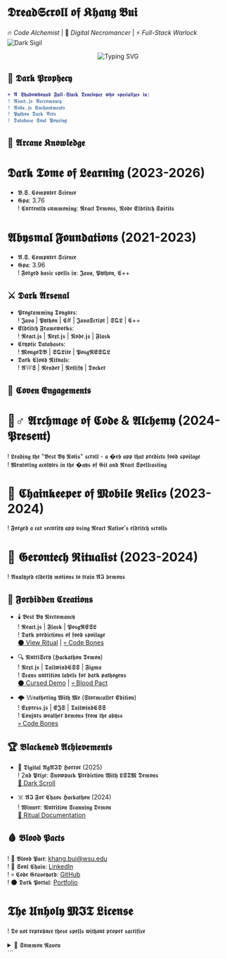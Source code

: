 # 𝕯𝖗𝖊𝖆𝖉𝕾𝖈𝖗𝖔𝖑𝖑 𝖔𝖋 𝕶𝖍𝖆𝖓𝖌 𝕭𝖚𝖎  
🔥 *Code Alchemist* | 🧪 *Digital Necromancer* | ⚡ *Full-Stack Warlock*  
![Dark Sigil](./assets/profile-pic.png)

<p align="center">
  <img src="https://readme-typing-svg.demolab.com?font=Black+Ops+One&size=30&duration=4000&pause=1000&color=8A2BE2&center=true&vCenter=true&width=600&height=70&lines=𝕴𝖓𝖛𝖔𝖐𝖎𝖓𝖌+𝕯𝖆𝖗𝖐+𝕮𝖔𝖉𝖊+𝕽𝖎𝖙𝖚𝖆𝖑𝖘;𝕮𝖔𝖓𝖏𝖚𝖗𝖎𝖓𝖌+𝕽𝖊𝖆𝖈𝖙𝖎𝖔𝖓𝖘+𝕯𝖆𝖎𝖑𝖞;𝕭𝖑𝖆𝖈𝖐+𝕸𝖆𝖌𝖎𝖈+𝕴𝖓+𝕯𝖎𝖌𝖎𝖙𝖆𝖑+𝕽𝖊𝖆𝖑𝖒𝖘" alt="Typing SVG" />
</p>

## 🧿 𝕯𝖆𝖗𝖐 𝕻𝖗𝖔𝖕𝖍𝖊𝖈𝖞
```diff
+ 𝕬 𝕾𝖍𝖆𝖉𝖔𝖜𝖇𝖔𝖚𝖓𝖉 𝕱𝖚𝖑𝖑-𝕾𝖙𝖆𝖈𝖐 𝕯𝖊𝖛𝖊𝖑𝖔𝖕𝖊𝖗 𝖜𝖍𝖔 𝖘𝖕𝖊𝖈𝖎𝖆𝖑𝖎𝖟𝖊𝖘 𝖎𝖓:  
! 𝕽𝖊𝖆𝖈𝖙.𝖏𝖘 𝕹𝖊𝖈𝖗𝖔𝖒𝖆𝖓𝖈𝖞  
! 𝕹𝖔𝖉𝖊.𝖏𝖘 𝕰𝖓𝖈𝖍𝖆𝖓𝖙𝖒𝖊𝖓𝖙𝖘  
! 𝕻𝖞𝖙𝖍𝖔𝖓 𝕯𝖆𝖗𝖐 𝕬𝖗𝖙𝖘  
! 𝕯𝖆𝖙𝖆𝖇𝖆𝖘𝖊 𝕾𝖔𝖚𝖑 𝕻𝖔𝖚𝖗𝖎𝖓𝖌
```

## 📜 𝕬𝖗𝖈𝖆𝖓𝖊 𝕶𝖓𝖔𝖜𝖑𝖊𝖉𝖌𝖊
# 𝕯𝖆𝖗𝖐 𝕿𝖔𝖒𝖊 𝖔𝖋 𝕷𝖊𝖆𝖗𝖓𝖎𝖓𝖌 (2023-2026)
+ 𝕭.𝕾. 𝕮𝖔𝖒𝖕𝖚𝖙𝖊𝖗 𝕾𝖈𝖎𝖊𝖓𝖈𝖊  
+ 𝕲𝖕𝖆: 3.76  
! 𝕮𝖚𝖗𝖗𝖊𝖓𝖙𝖑𝖞 𝖘𝖚𝖒𝖒𝖔𝖓𝖎𝖓𝖌: 𝕽𝖊𝖆𝖈𝖙 𝕯𝖊𝖒𝖔𝖓𝖘, 𝕹𝖔𝖉𝖊 𝕰𝖑𝖉𝖗𝖎𝖙𝖈𝖍 𝕾𝖕𝖎𝖗𝖎𝖙𝖘

# 𝕬𝖇𝖞𝖘𝖒𝖆𝖑 𝕱𝖔𝖚𝖓𝖉𝖆𝖙𝖎𝖔𝖓𝖘 (2021-2023)
+ 𝕬.𝕾. 𝕮𝖔𝖒𝖕𝖚𝖙𝖊𝖗 𝕾𝖈𝖎𝖊𝖓𝖈𝖊  
+ 𝕲𝖕𝖆: 3.96  
! 𝕱𝖔𝖗𝖌𝖊𝖉 𝖇𝖆𝖘𝖎𝖈 𝖘𝖕𝖊𝖑𝖑𝖘 𝖎𝖓: 𝕵𝖆𝖛𝖆, 𝕻𝖞𝖙𝖍𝖔𝖓, 𝕮++

## ⚔️ 𝕯𝖆𝖗𝖐 𝕬𝖗𝖘𝖊𝖓𝖆𝖑
+ 𝕻𝖗𝖔𝖌𝖗𝖆𝖒𝖒𝖎𝖓𝖌 𝕿𝖔𝖓𝖌𝖚𝖊𝖘:  
! 𝕵𝖆𝖛𝖆 | 𝕻𝖞𝖙𝖍𝖔𝖓 | 𝕮# | 𝕵𝖆𝖛𝖆𝕾𝖈𝖗𝖎𝖕𝖙 | 𝕾𝕼𝕷 | 𝕮++  
+ 𝕰𝖑𝖉𝖗𝖎𝖙𝖈𝖍 𝕱𝖗𝖆𝖒𝖊𝖜𝖔𝖗𝖐𝖘:  
! 𝕽𝖊𝖆𝖈𝖙.𝖏𝖘 | 𝕹𝖊𝖝𝖙.𝖏𝖘 | 𝕹𝖔𝖉𝖊.𝖏𝖘 | 𝕱𝖑𝖆𝖘𝖐  
+ 𝕮𝖗𝖞𝖕𝖙𝖎𝖈 𝕯𝖆𝖙𝖆𝖇𝖆𝖘𝖊𝖘:  
! 𝕸𝖔𝖓𝖌𝖔𝕯𝕭 | 𝕾𝕼𝕷𝖎𝖙𝖊 | 𝕻𝖔𝖘𝖌𝕽𝕰𝕾𝕼𝕷  
+ 𝕯𝖆𝖗𝖐 𝕮𝖑𝖔𝖚𝖉 𝕽𝖎𝖙𝖚𝖆𝖑𝖘:  
! 𝕬𝕎𝕾 | 𝕽𝖊𝖓𝖉𝖊𝖗 | 𝕹𝖊𝖙𝖑𝖎𝖋𝖞 | 𝕯𝖔𝖈𝖐𝖊𝖗

## 🦇 𝕮𝖔𝖛𝖊𝖓 𝕰𝖓𝖌𝖆𝖌𝖊𝖒𝖊𝖓𝖙𝖘
# 🧙♂️ 𝕬𝖗𝖈𝖍𝖒𝖆𝖌𝖊 𝖔𝖋 𝕮𝖔𝖉𝖊 & 𝕬𝖑𝖈𝖍𝖊𝖒𝖞 (2024-𝕻𝖗𝖊𝖘𝖊𝖓𝖙)
! 𝕷𝖊𝖆𝖉𝖎𝖓𝖌 𝖙𝖍𝖊 "𝕭𝖊𝖘𝖙 𝕭𝖞 𝕹𝖔𝖙𝖎𝖘" 𝖘𝖈𝖗𝖔𝖑𝖑 - 𝖆 �𝖊𝖇 𝖆𝖕𝖕 𝖙𝖍𝖆𝖙 𝖕𝖗𝖊𝖉𝖎𝖈𝖙𝖘 𝖋𝖔𝖔𝖉 𝖘𝖕𝖔𝖎𝖑𝖆𝖌𝖊  
! 𝕸𝖊𝖓𝖙𝖔𝖗𝖎𝖓𝖌 𝖆𝖈𝖔𝖑𝖞𝖙𝖊𝖘 𝖎𝖓 𝖙𝖍𝖊 �𝖆𝖞𝖘 𝖔𝖋 𝕲𝖎𝖙 𝖆𝖓𝖉 𝕽𝖊𝖆𝖈𝖙 𝕾𝖕𝖊𝖑𝖑𝖈𝖆𝖘𝖙𝖎𝖓𝖌

# 🔗 𝕮𝖍𝖆𝖎𝖓𝖐𝖊𝖊𝖕𝖊𝖗 𝖔𝖋 𝕸𝖔𝖇𝖎𝖑𝖊 𝕽𝖊𝖑𝖎𝖈𝖘 (2023-2024)
! 𝕱𝖔𝖗𝖌𝖊𝖉 𝖆 𝖈𝖆𝖗 𝖘𝖊𝖈𝖚𝖗𝖎𝖙𝖞 𝖆𝖕𝖕 𝖚𝖘𝖎𝖓𝖌 𝕽𝖊𝖆𝖈𝖙 𝕹𝖆𝖙𝖎𝖛𝖊'𝖘 𝖊𝖑𝖉𝖗𝖎𝖙𝖈𝖍 𝖘𝖈𝖗𝖔𝖑𝖑𝖘

# 🔮 𝕲𝖊𝖗𝖔𝖓𝖙𝖊𝖈𝖍 𝕽𝖎𝖙𝖚𝖆𝖑𝖎𝖘𝖙 (2023-2024)
! 𝕬𝖓𝖆𝖑𝖞𝖟𝖊𝖉 𝖊𝖑𝖉𝖊𝖗𝖑𝖞 𝖒𝖔𝖙𝖎𝖔𝖓𝖘 𝖙𝖔 𝖙𝖗𝖆𝖎𝖓 𝕬𝕴 𝖉𝖊𝖒𝖔𝖓𝖘

## 🔮 𝕱𝖔𝖗𝖇𝖎𝖉𝖉𝖊𝖓 𝕮𝖗𝖊𝖆𝖙𝖎𝖔𝖓𝖘
+ 🕯️ 𝕭𝖊𝖘𝖙 𝕭𝖞 𝕹𝖊𝖈𝖗𝖔𝖒𝖆𝖓𝖈𝖞  
! 𝕽𝖊𝖆𝖈𝖙.𝖏𝖘 | 𝕱𝖑𝖆𝖘𝖐 | 𝕻𝖔𝖘𝖌𝕽𝕰𝕾𝕷  
! 𝕯𝖆𝖗𝖐 𝖕𝖗𝖊𝖉𝖎𝖈𝖙𝖎𝖔𝖓𝖘 𝖔𝖋 𝖋𝖔𝖔𝖉 𝖘𝖕𝖔𝖎𝖑𝖆𝖌𝖊  
[🌑 View Ritual](https://best-by-notification.onrender.com/) | [💀 Code Bones](https://github.com/WSU-Software-Development-Club/best-by-notification)

+ 🔍 𝕹𝖚𝖙𝖗𝖎𝕾𝖈𝖗𝖞 (𝕳𝖆𝖈𝖐𝖆𝖙𝖍𝖔𝖓 𝕯𝖊𝖒𝖔𝖓)  
! 𝕹𝖊𝖝𝖙.𝖏𝖘 | 𝕿𝖆𝖎𝖑𝖜𝖎𝖓𝖉𝕮𝕾𝕾 | 𝕱𝖎𝖌𝖒𝖆  
! 𝕾𝖈𝖆𝖓𝖘 𝖓𝖚𝖙𝖗𝖎𝖙𝖎𝖔𝖓 𝖑𝖆𝖇𝖊𝖑𝖘 𝖋𝖔𝖗 𝖉𝖆𝖗𝖐 𝖕𝖆𝖙𝖍𝖔𝖌𝖊𝖓𝖘  
[🌑 Cursed Demo](https://nutriscan-ruby.vercel.app/welcome) | [💀 Blood Pact](https://github.com/KhangMBui/NutriScan)

+ 🌩️ 𝕎𝖊𝖆𝖙𝖍𝖊𝖗𝖎𝖓𝖌 𝖂𝖎𝖙𝖍 𝕸𝖊 (𝕾𝖙𝖔𝖗𝖒𝖈𝖆𝖑𝖑𝖊𝖗 𝕰𝖉𝖎𝖙𝖎𝖔𝖓)  
! 𝕰𝖝𝖕𝖗𝖊𝖘𝖘.𝖏𝖘 | 𝕰𝕵𝕾 | 𝕿𝖆𝖎𝖑𝖜𝖎𝖓𝖉𝕮𝕾𝕾  
! 𝕮𝖔𝖓𝖏𝖚𝖗𝖘 𝖜𝖊𝖆𝖙𝖍𝖊𝖗 𝖉𝖊𝖒𝖔𝖓𝖘 𝖋𝖗𝖔𝖒 𝖙𝖍𝖊 𝖆𝖇𝖞𝖘𝖘  
[💀 Code Bones](https://github.com/KhangMBui/Weathering-With-Me)

## 🏆 𝕭𝖑𝖆𝖈𝖐𝖊𝖓𝖊𝖉 𝕬𝖈𝖍𝖎𝖊𝖛𝖊𝖒𝖊𝖓𝖙𝖘
+ 🖤 𝕯𝖎𝖌𝖎𝖙𝖆𝖑 𝕬𝖌𝕬𝕴𝕯 𝕳𝖔𝖗𝖗𝖔𝖗 (2025)  
! 2𝖓𝖉 𝕻𝖗𝖎𝖟𝖊: 𝕾𝖓𝖔𝖜𝖕𝖆𝖈𝖐 𝕻𝖗𝖊𝖉𝖎𝖈𝖙𝖎𝖔𝖓 𝖂𝖎𝖙𝖍 𝕷𝕾𝕿𝕸 𝕯𝖊𝖒𝖔𝖓𝖘  
[📜 Dark Scroll](https://badgr.com/public/assertions/lpGheFBkSoqMjw1FWCNg0g)

+ ☠️ 𝕬𝕴 𝕱𝖔𝖗 𝕮𝖍𝖆𝖔𝖘 𝕳𝖆𝖈𝖐𝖆𝖙𝖍𝖔𝖓 (2024)  
! 𝖂𝖎𝖓𝖓𝖊𝖗: 𝕹𝖚𝖙𝖗𝖎𝖙𝖎𝖔𝖓 𝕾𝖈𝖆𝖓𝖓𝖎𝖓𝖌 𝕯𝖊𝖒𝖔𝖓  
[🔮 Ritual Documentation](https://devpost.com/software/nutriscan-z4owgh)

## 🩸 𝕭𝖑𝖔𝖔𝖉 𝕻𝖆𝖈𝖙𝖘
! 🖤 𝕭𝖑𝖔𝖔𝖉 𝕻𝖆𝖈𝖙: [khang.bui@wsu.edu](mailto:khang.bui@wsu.edu)  
! 🔗 𝕾𝖔𝖚𝖑 𝕮𝖍𝖆𝖎𝖓: [LinkedIn](https://www.linkedin.com/in/khangmbui/)  
! 💀 𝕮𝖔𝖉𝖊 𝕲𝖗𝖆𝖛𝖊𝖞𝖆𝖗𝖉: [GitHub](https://github.com/KhangMBui)  
! 🌑 𝕯𝖆𝖗𝖐 𝕻𝖔𝖗𝖙𝖆𝖑: [Portfolio](https://khangmbuiportfolio.netlify.app/)  

# 𝕿𝖍𝖊 𝖀𝖓𝖍𝖔𝖑𝖞 𝕸𝕴𝕿 𝕷𝖎𝖈𝖊𝖓𝖘𝖊  
! 𝕯𝖔 𝖓𝖔𝖙 𝖗𝖊𝖕𝖗𝖔𝖉𝖚𝖈𝖊 𝖙𝖍𝖊𝖘𝖊 𝖘𝖕𝖊𝖑𝖑𝖘 𝖜𝖎𝖙𝖍𝖔𝖚𝖙 𝖕𝖗𝖔𝖕𝖊𝖗 𝖘𝖆𝖈𝖗𝖎𝖋𝖎𝖈𝖊

<details> <summary>🦇 𝕾𝖚𝖒𝖒𝖔𝖓 𝕽𝖆𝖛𝖊𝖓</summary>
                       ,,,     
                     ,;;'(    
           (\.---./) /' ;'    
          /'       `\ /  <    
         |  O     O  |\   \   
         |           | \   |  
         \         /   "-. |  
          '._____.'       |/  
            / \   / \    /    
          _/   \_/   \_      
</details> ```

